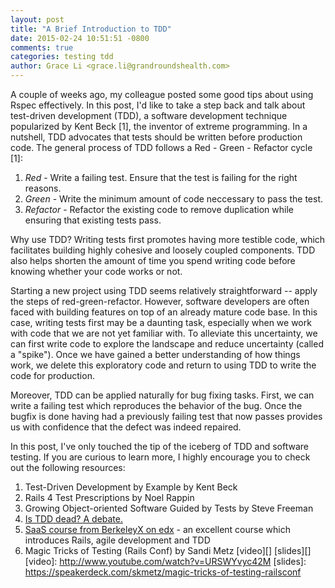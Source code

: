 ```yaml
---
layout: post
title: "A Brief Introduction to TDD"
date: 2015-02-24 10:51:51 -0800
comments: true
categories: testing tdd
author: Grace Li <grace.li@grandroundshealth.com>
---
```


A couple of weeks ago, my colleague posted some good tips about using Rspec effectively. In this post, I'd like to take a step back and talk about test-driven development (TDD), a software development technique popularized by Kent Beck [1], the inventor of extreme programming. In a nutshell, TDD advocates that tests should be written before production code. The general process of TDD follows a Red - Green - Refactor cycle [1]:

1. *Red* - Write a failing test. Ensure that the test is failing for the right reasons.
2. *Green* - Write the minimum amount of code neccessary to pass the test.
3. *Refactor* - Refactor the existing code to remove duplication while ensuring that existing tests pass.

Why use TDD? Writing tests first promotes having more testible code, which facilitates building highly cohesive and loosely coupled components. TDD also helps shorten the amount of time you spend writing code before knowing whether your code works or not.

Starting a new project using TDD seems relatively straightforward -- apply the steps of red-green-refactor. However, software developers are often faced with building features on top of an already mature code base. In this case, writing tests first may be a daunting task, especially when we work with code that we are not yet familiar with. To alleviate this uncertainty, we can first write code to explore the landscape and reduce uncertainty (called a "spike"). Once we have gained a better understanding of how things work, we delete this exploratory code and return to using TDD to write the code for production.

Moreover, TDD can be applied naturally for bug fixing tasks. First, we can write a failing test which reproduces the behavior of the bug. Once the bugfix is done having had a previously failing test that now passes provides us with confidence that the defect was indeed repaired.

In this post, I've only touched the tip of the iceberg of TDD and software testing. If you are curious to learn more, I highly encourage you to check out the following resources:

1. Test-Driven Development by Example by Kent Beck
2. Rails 4 Test Prescriptions by Noel Rappin
3. Growing Object-oriented Software Guided by Tests by Steve Freeman
4. [Is TDD dead? A debate.](http://martinfowler.com/articles/is-tdd-dead)
5. [SaaS course from BerkeleyX on edx](https://www.edx.org/course/engineering-software-service-uc-berkeleyx-cs169-1x) - an excellent course which introduces Rails, agile development and TDD
6. Magic Tricks of Testing (Rails Conf) by Sandi Metz [video][] [slides][]
[video]: http://www.youtube.com/watch?v=URSWYvyc42M
[slides]: https://speakerdeck.com/skmetz/magic-tricks-of-testing-railsconf
